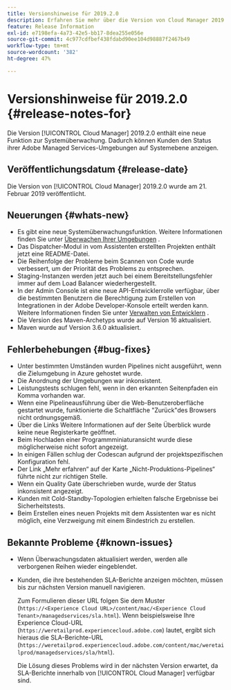 ```yaml
---
title: Versionshinweise für 2019.2.0
description: Erfahren Sie mehr über die Version von Cloud Manager 2019.2.0.
feature: Release Information
exl-id: e7198efa-4a73-42e5-bb17-8dea255e056e
source-git-commit: 4c977cdfbef438fdabd90ee104d98887f2467b49
workflow-type: tm+mt
source-wordcount: '382'
ht-degree: 47%

---
```


# Versionshinweise für 2019.2.0 {#release-notes-for}

Die Version [!UICONTROL Cloud Manager] 2019.2.0 enthält eine neue Funktion zur Systemüberwachung. Dadurch können Kunden den Status ihrer Adobe Managed Services-Umgebungen auf Systemebene anzeigen.


## Veröffentlichungsdatum {#release-date}

Die Version von [!UICONTROL Cloud Manager] 2019.2.0 wurde am 21. Februar 2019 veröffentlicht.

## Neuerungen {#whats-new}

* Es gibt eine neue Systemüberwachungsfunktion. Weitere Informationen finden Sie unter [Überwachen Ihrer Umgebungen](/help/using/monitoring-environments.md) .
* Das Dispatcher-Modul in vom Assistenten erstellten Projekten enthält jetzt eine README-Datei.
* Die Reihenfolge der Probleme beim Scannen von Code wurde verbessert, um der Priorität des Problems zu entsprechen.
* Staging-Instanzen werden jetzt auch bei einem Bereitstellungsfehler immer auf dem Load Balancer wiederhergestellt.
* In der Admin Console ist eine neue API-Entwicklerrolle verfügbar, über die bestimmten Benutzern die Berechtigung zum Erstellen von Integrationen in der Adobe Developer-Konsole erteilt werden kann. Weitere Informationen finden Sie unter [Verwalten von Entwicklern](https://helpx.adobe.com/de/enterprise/using/manage-developers.html) .
* Die Version des Maven-Archetyps wurde auf Version 16 aktualisiert.
* Maven wurde auf Version 3.6.0 aktualisiert.

## Fehlerbehebungen {#bug-fixes}

* Unter bestimmten Umständen wurden Pipelines nicht ausgeführt, wenn die Zielumgebung in Azure gehostet wurde.
* Die Anordnung der Umgebungen war inkonsistent.
* Leistungstests schlugen fehl, wenn in den erkannten Seitenpfaden ein Komma vorhanden war.
* Wenn eine Pipelineausführung über die Web-Benutzeroberfläche gestartet wurde, funktionierte die Schaltfläche &quot;Zurück&quot;des Browsers nicht ordnungsgemäß.
* Über die Links Weitere Informationen auf der Seite Überblick wurde keine neue Registerkarte geöffnet.
* Beim Hochladen einer Programmminiaturansicht wurde diese möglicherweise nicht sofort angezeigt.
* In einigen Fällen schlug der Codescan aufgrund der projektspezifischen Konfiguration fehl.
* Der Link „Mehr erfahren“ auf der Karte „Nicht-Produktions-Pipelines“ führte nicht zur richtigen Stelle.
* Wenn ein Quality Gate überschrieben wurde, wurde der Status inkonsistent angezeigt.
* Kunden mit Cold-Standby-Topologien erhielten falsche Ergebnisse bei Sicherheitstests.
* Beim Erstellen eines neuen Projekts mit dem Assistenten war es nicht möglich, eine Verzweigung mit einem Bindestrich zu erstellen.

## Bekannte Probleme {#known-issues}

* Wenn Überwachungsdaten aktualisiert werden, werden alle verborgenen Reihen wieder eingeblendet.
* Kunden, die ihre bestehenden SLA-Berichte anzeigen möchten, müssen bis zur nächsten Version manuell navigieren.

  Zum Formulieren dieser URL folgen Sie dem Muster (`https://<Experience Cloud URL>/content/mac/<Experience Cloud Tenant>/managedservices/sla.html`). Wenn beispielsweise Ihre Experience Cloud-URL (`https://weretailprod.experiencecloud.adobe.com`) lautet, ergibt sich hieraus die SLA-Berichte-URL (`https://weretailprod.experiencecloud.adobe.com/content/mac/weretailprod/managedservices/sla/html`).

  Die Lösung dieses Problems wird in der nächsten Version erwartet, da SLA-Berichte innerhalb von [!UICONTROL Cloud Manager] verfügbar sind.
